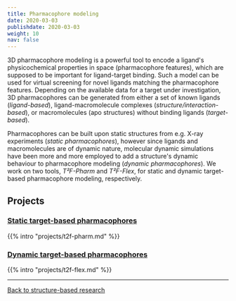 ```yaml
---
title: Pharmacophore modeling
date: 2020-03-03
publishdate: 2020-03-03
weight: 10
nav: false
---
```


3D pharmacophore modeling is a powerful tool to encode a ligand's physicochemical properties in space (pharmacophore features), which are supposed to be important for ligand-target binding. Such a model can be used for virtual screening for novel ligands matching the pharmacophore features. Depending on the available data for a target under investigation, 3D pharmacophores can be generated from either a set of known ligands (*ligand-based*), ligand-macromolecule complexes (*structure/interaction-based*), or macromolecules (apo structures) without binding ligands (*target-based*).

<!--more-->

Pharmacophores can be built upon static structures from e.g. X-ray experiments (*static pharmacophores*), however since ligands and macromolecules are of dynamic nature, molecular dynamic simulations have been more and more employed to add a structure's dynamic behaviour to pharmacophore modeling (*dynamic pharmacophores*). We work on two tools, *T²F-Pharm* and *T²F-Flex*, for static and dynamic target-based pharmacophore modeling, respectively.


## Projects

### [Static target-based pharmacophores](/projects/t2f-pharm/)

{{% intro "projects/t2f-pharm.md" %}}


### [Dynamic target-based pharmacophores](/projects/t2f-flex/)

{{% intro "projects/t2f-flex.md" %}}


***

[Back to structure-based research](/research/structure-based/)
